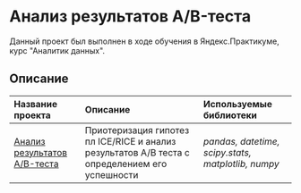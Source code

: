 # Анализ результатов A/B-теста
Данный проект был выполнен в ходе обучения в Яндекс.Практикуме, курс "Аналитик данных".

## Описание

| Название проекта | Описание | Используемые библиотеки | 
| :---------------------- | :---------------------- | :---------------------- |
| [Анализ результатов A/B-теста](Analysis-A-B-test-results) | Приотеризация гипотез пл ICE/RICE и анализ результатов A/B теста с определением его успешности| *pandas, datetime, scipy.stats, matplotlib, numpy* |
